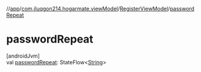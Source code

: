 //[app](../../../index.md)/[com.jluqgon214.hogarmate.viewModel](../index.md)/[RegisterViewModel](index.md)/[passwordRepeat](password-repeat.md)

# passwordRepeat

[androidJvm]\
val [passwordRepeat](password-repeat.md): StateFlow&lt;[String](https://kotlinlang.org/api/latest/jvm/stdlib/kotlin-stdlib/kotlin/-string/index.html)&gt;
